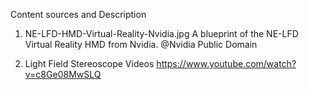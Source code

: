 Content sources and Description

1. NE-LFD-HMD-Virtual-Reality-Nvidia.jpg
A blueprint of the NE-LFD Virtual Reality HMD from Nvidia. @Nvidia Public Domain

2. Light Field Stereoscope Videos
https://www.youtube.com/watch?v=c8Ge08MwSLQ

